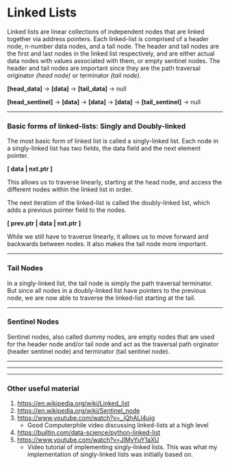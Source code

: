 
# Linked Lists

Linked lists are linear collections of independent nodes that are linked together via address pointers. Each linked-list is comprised of a header node, n-number data nodes, and a tail node. The header and tail nodes are the first and last nodes in the linked list respectively, and are either actual data nodes with values associated with them, or empty sentinel nodes. The header and tail nodes are important since they are the path traversal originator *(head node)* or terminator *(tail node)*.

**[head_data]** -> **[data]** -> **[tail_data]** -> null 

**[head_sentinel]** -> **[data]** -> **[data]** -> **[data]** -> **[tail_sentinel]** -> null  

---

### Basic forms of linked-lists: Singly and Doubly-linked

The most basic form of linked list is called a singly-linked list. Each node in a singly-linked list has two fields, the data field and the next element pointer.  

**[ data | nxt.ptr ]**  

This allows us to traverse linearly, starting at the head node, and access the different nodes within the linked list in order.

The next iteration of the linked-list is called the doubly-linked list, which adds a previous pointer field to the nodes.  

**[ prev.ptr | data | nxt.ptr ]**  

While we still have to traverse linearly, it allows us to move forward and backwards between nodes. It also makes the tail node more important.

---
### Tail Nodes

In a singly-linked list, the tail node is simply the path traversal terminator. But since all nodes in a doubly-linked list have pointers to the previous node, we are now able to traverse the linked-list starting at the tail.

---

### Sentinel Nodes

Sentinel nodes, also called dummy nodes, are empty nodes that are used for the header node and/or tail node and act as the traversal path orginator (header sentinel node) and terminator (tail sentinel node).

---
---
---

### Other useful material
1. https://en.wikipedia.org/wiki/Linked_list  
2. https://en.wikipedia.org/wiki/Sentinel_node  
3. https://www.youtube.com/watch?v=_jQhALI4ujg
   - Good Computerphile video discussing linked-lists at a high level
4. https://builtin.com/data-science/python-linked-list
5. https://www.youtube.com/watch?v=JlMyYuY1aXU
   - Video tutorial of implementing singly-linked lists. This was what my implementation of singly-linked lists was initially based on. 
